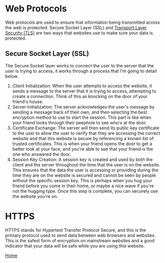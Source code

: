 # Web Protocols
Web protocols are used to ensure that information being transmitted across the web is protected. Secure Socket Layer (SSL) and [Transport Layer Security (TLS)](Encryption.md) are two ways that websites use to make sure your data is protected. 

## Secure Socket Layer (SSL)
The Secure Socket layer works to connect the user to the server that the user is trying to access, it works through a process that I'm going to detail below.
1. Client Initialization: When the user attempts to access the website, it sends a message to the server that it is trying to access, attempting to create a connection. Think of this as knocking on the door of your friend's house.
2. Server Initialization: The server acknowledges the user's message by sending a message back of their own, and then selecting the best encryption method to use to start the session. This part is like when your friend looks through their peephole to see who's at the door. 
3. Certificate Exchange: The server will then send its public key certificate to the user to allow the user to verify that they are accessing the correct website and that this website is secure by referencing a known list of trusted certificates. This is when your friend opens the door to get a better look at your face, and you're able to see that your friend is the one who answered the door. 
4. Session Key Creation: A session key is created and used by both the client and the server throughout the time that the user is on the website. This ensures that the data the user is accessing or providing during the time they are on the website is secured and cannot be seen by people without the specific session key. This is perhaps when you hug your friend before you come in their home, or maybe a nice wave if you're not the hugging type. Once this step is complete, you can securely use the website you're on. 

# HTTPS
HTTPS stands for Hypertext Transfer Protocol Secure, and this is the primary protocol used to send data between web browsers and websites. This is the safest form of encryption on mainstream websites and a good indicator that your data will be safe while you are using this website. 


[Home](Websites.md)

